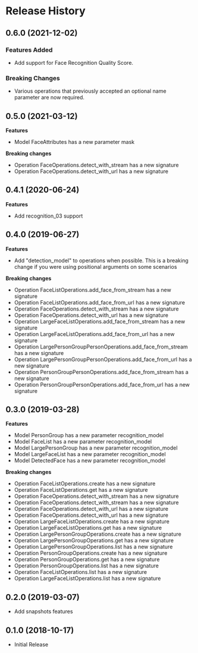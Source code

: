 # Release History

## 0.6.0 (2021-12-02)

### Features Added

  - Add support for Face Recognition Quality Score.

### Breaking Changes

  - Various operations that previously accepted an optional name parameter
    are now required.

## 0.5.0 (2021-03-12)

**Features**

  - Model FaceAttributes has a new parameter mask

**Breaking changes**

  - Operation FaceOperations.detect_with_stream has a new signature
  - Operation FaceOperations.detect_with_url has a new signature

## 0.4.1 (2020-06-24)

**Features**

- Add recognition_03 support

## 0.4.0 (2019-06-27)

**Features**

  - Add "detection_model" to operations when possible. This is a
    breaking change if you were using positional arguments on some
    scenarios

**Breaking changes**

  - Operation FaceListOperations.add_face_from_stream has a new
    signature
  - Operation FaceListOperations.add_face_from_url has a new
    signature
  - Operation FaceOperations.detect_with_stream has a new signature
  - Operation FaceOperations.detect_with_url has a new signature
  - Operation LargeFaceListOperations.add_face_from_stream has a new
    signature
  - Operation LargeFaceListOperations.add_face_from_url has a new
    signature
  - Operation LargePersonGroupPersonOperations.add_face_from_stream
    has a new signature
  - Operation LargePersonGroupPersonOperations.add_face_from_url has
    a new signature
  - Operation PersonGroupPersonOperations.add_face_from_stream has a
    new signature
  - Operation PersonGroupPersonOperations.add_face_from_url has a new
    signature

## 0.3.0 (2019-03-28)

**Features**

  - Model PersonGroup has a new parameter recognition_model
  - Model FaceList has a new parameter recognition_model
  - Model LargePersonGroup has a new parameter recognition_model
  - Model LargeFaceList has a new parameter recognition_model
  - Model DetectedFace has a new parameter recognition_model

**Breaking changes**

  - Operation FaceListOperations.create has a new signature
  - Operation FaceListOperations.get has a new signature
  - Operation FaceOperations.detect_with_stream has a new signature
  - Operation FaceOperations.detect_with_stream has a new signature
  - Operation FaceOperations.detect_with_url has a new signature
  - Operation FaceOperations.detect_with_url has a new signature
  - Operation LargeFaceListOperations.create has a new signature
  - Operation LargeFaceListOperations.get has a new signature
  - Operation LargePersonGroupOperations.create has a new signature
  - Operation LargePersonGroupOperations.get has a new signature
  - Operation LargePersonGroupOperations.list has a new signature
  - Operation PersonGroupOperations.create has a new signature
  - Operation PersonGroupOperations.get has a new signature
  - Operation PersonGroupOperations.list has a new signature
  - Operation FaceListOperations.list has a new signature
  - Operation LargeFaceListOperations.list has a new signature

## 0.2.0 (2019-03-07)

  - Add snapshots features

## 0.1.0 (2018-10-17)

  - Initial Release
